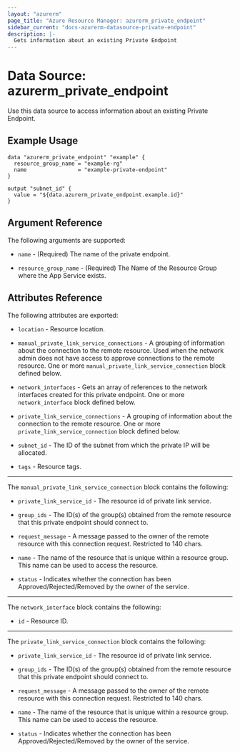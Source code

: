 ```yaml
---
layout: "azurerm"
page_title: "Azure Resource Manager: azurerm_private_endpoint"
sidebar_current: "docs-azurerm-datasource-private-endpoint"
description: |-
  Gets information about an existing Private Endpoint
---
```


# Data Source: azurerm_private_endpoint

Use this data source to access information about an existing Private Endpoint.

## Example Usage

```hcl
data "azurerm_private_endpoint" "example" {
  resource_group_name = "example-rg"
  name                = "example-private-endpoint"
}

output "subnet_id" {
  value = "${data.azurerm_private_endpoint.example.id}"
}
```

## Argument Reference

The following arguments are supported:

* `name` - (Required) The name of the private endpoint.

* `resource_group_name` - (Required) The Name of the Resource Group where the App Service exists.

## Attributes Reference

The following attributes are exported:

* `location` - Resource location.

* `manual_private_link_service_connections` - A grouping of information about the connection to the remote resource. Used when the network admin does not have access to approve connections to the remote resource. One or more `manual_private_link_service_connection` block defined below.

* `network_interfaces` - Gets an array of references to the network interfaces created for this private endpoint. One or more `network_interface` block defined below.

* `private_link_service_connections` - A grouping of information about the connection to the remote resource. One or more `private_link_service_connection` block defined below.

* `subnet_id` - The ID of the subnet from which the private IP will be allocated.

* `tags` - Resource tags.

---

The `manual_private_link_service_connection` block contains the following:

* `private_link_service_id` - The resource id of private link service.

* `group_ids` - The ID(s) of the group(s) obtained from the remote resource that this private endpoint should connect to.

* `request_message` - A message passed to the owner of the remote resource with this connection request. Restricted to 140 chars.

* `name` - The name of the resource that is unique within a resource group. This name can be used to access the resource.

* `status` - Indicates whether the connection has been Approved/Rejected/Removed by the owner of the service.

---

The `network_interface` block contains the following:

* `id` - Resource ID.

---

The `private_link_service_connection` block contains the following:

* `private_link_service_id` - The resource id of private link service.

* `group_ids` - The ID(s) of the group(s) obtained from the remote resource that this private endpoint should connect to.

* `request_message` - A message passed to the owner of the remote resource with this connection request. Restricted to 140 chars.

* `name` - The name of the resource that is unique within a resource group. This name can be used to access the resource.

* `status` - Indicates whether the connection has been Approved/Rejected/Removed by the owner of the service.
